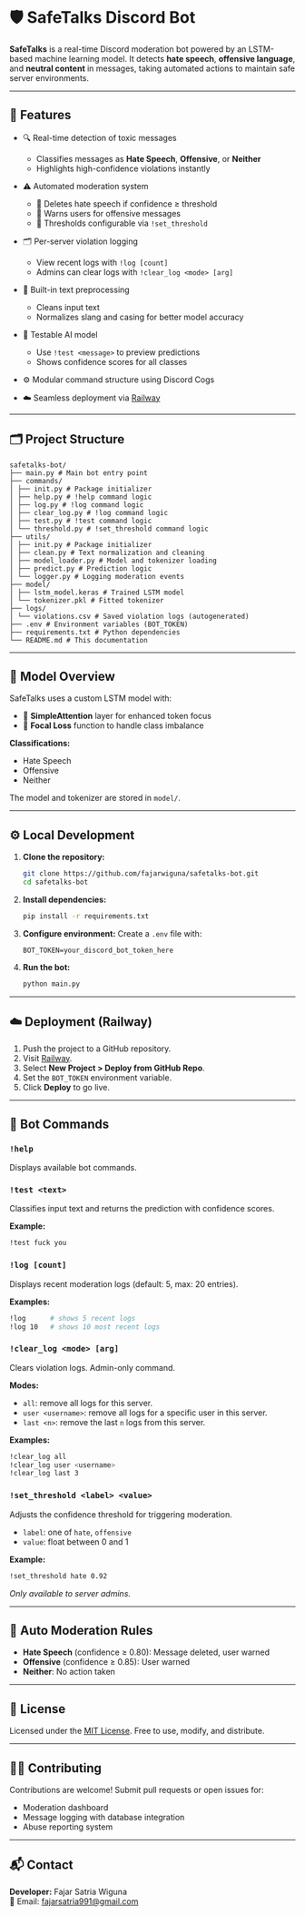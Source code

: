 # 🛡️ SafeTalks Discord Bot

**SafeTalks** is a real-time Discord moderation bot powered by an LSTM-based machine learning model. It detects **hate speech**, **offensive language**, and **neutral content** in messages, taking automated actions to maintain safe server environments.

---

## 🚀 Features

- 🔍 Real-time detection of toxic messages
  - Classifies messages as **Hate Speech**, **Offensive**, or **Neither**
  - Highlights high-confidence violations instantly

- ⚠️ Automated moderation system
  - 🧠 Deletes hate speech if confidence ≥ threshold
  - 👮 Warns users for offensive messages
  - 🔧 Thresholds configurable via `!set_threshold`

- 🗂️ Per-server violation logging
  - View recent logs with `!log [count]`
  - Admins can clear logs with `!clear_log <mode> [arg]`

- 🧼 Built-in text preprocessing
  - Cleans input text
  - Normalizes slang and casing for better model accuracy

- 🧪 Testable AI model
  - Use `!test <message>` to preview predictions
  - Shows confidence scores for all classes

- ⚙️ Modular command structure using Discord Cogs
- ☁️ Seamless deployment via [Railway](https://railway.app)

---

## 🗂️ Project Structure

```
safetalks-bot/
├── main.py # Main bot entry point
├── commands/
│ ├── init.py # Package initializer
│ ├── help.py # !help command logic
│ ├── log.py # !log command logic
│ ├── clear_log.py # !log command logic
│ ├── test.py # !test command logic
│ └── threshold.py # !set_threshold command logic
├── utils/
│ ├── init.py # Package initializer
│ ├── clean.py # Text normalization and cleaning
│ ├── model_loader.py # Model and tokenizer loading
│ ├── predict.py # Prediction logic
│ └── logger.py # Logging moderation events
├── model/
│ ├── lstm_model.keras # Trained LSTM model
│ └── tokenizer.pkl # Fitted tokenizer
├── logs/
│ └── violations.csv # Saved violation logs (autogenerated)
├── .env # Environment variables (BOT_TOKEN)
├── requirements.txt # Python dependencies
└── README.md # This documentation
```

---

## 🧠 Model Overview

SafeTalks uses a custom LSTM model with:
- 🧠 **SimpleAttention** layer for enhanced token focus
- 🎯 **Focal Loss** function to handle class imbalance

**Classifications:**
- Hate Speech
- Offensive
- Neither

The model and tokenizer are stored in `model/`.

---

## ⚙️ Local Development

1. **Clone the repository:**
   ```bash
   git clone https://github.com/fajarwiguna/safetalks-bot.git
   cd safetalks-bot
   ```

2. **Install dependencies:**
   ```bash
   pip install -r requirements.txt
   ```

3. **Configure environment:**
   Create a `.env` file with:
   ```
   BOT_TOKEN=your_discord_bot_token_here
   ```

4. **Run the bot:**
   ```bash
   python main.py
   ```

---

## ☁️ Deployment (Railway)

1. Push the project to a GitHub repository.
2. Visit [Railway](https://railway.app/).
3. Select **New Project > Deploy from GitHub Repo**.
4. Set the `BOT_TOKEN` environment variable.
5. Click **Deploy** to go live.

---

## 💬 Bot Commands

### `!help`
Displays available bot commands.

### `!test <text>`
Classifies input text and returns the prediction with confidence scores.

**Example:**
```bash
!test fuck you
```

### `!log [count]`
Displays recent moderation logs (default: 5, max: 20 entries).

**Examples:**
```bash
!log      # shows 5 recent logs
!log 10   # shows 10 most recent logs
```
### `!clear_log <mode> [arg]`
Clears violation logs. Admin-only command.

**Modes:**
- `all`: remove all logs for this server.
- `user <username>`: remove all logs for a specific user in this server.
- `last <n>`: remove the last `n` logs from this server.

**Examples:**
```bash
!clear_log all
!clear_log user <username>
!clear_log last 3
```

### `!set_threshold <label> <value>`
Adjusts the confidence threshold for triggering moderation.

- `label`: one of `hate`, `offensive`
- `value`: float between 0 and 1

**Example:**
```bash
!set_threshold hate 0.92
```

*Only available to server admins.*

---

## 🔐 Auto Moderation Rules

- **Hate Speech** (confidence ≥ 0.80): Message deleted, user warned
- **Offensive** (confidence ≥ 0.85): User warned
- **Neither**: No action taken

---

## 📜 License

Licensed under the [MIT License](LICENSE). Free to use, modify, and distribute.

---

## 🙋‍♂️ Contributing

Contributions are welcome! Submit pull requests or open issues for:
- Moderation dashboard
- Message logging with database integration
- Abuse reporting system

---

## 📬 Contact

**Developer:** Fajar Satria Wiguna  
📧 Email: [fajarsatria991@gmail.com](mailto:fajarsatria991@gmail.com)  